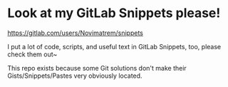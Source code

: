 # Look at my GitLab Snippets please!

https://gitlab.com/users/Novimatrem/snippets

I put a lot of code, scripts, and useful text in GitLab Snippets, too, please check them out~

This repo exists because some Git solutions don't make their Gists/Snippets/Pastes very obviously located.